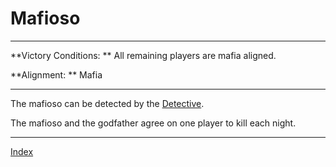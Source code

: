 # Mafioso

---

**Victory Conditions: **
All remaining players are mafia aligned.

**Alignment: **
Mafia

---

The mafioso can be detected by the [Detective](Detective).

The mafioso and the godfather agree on one player to kill each night.

---

[Index](Index)